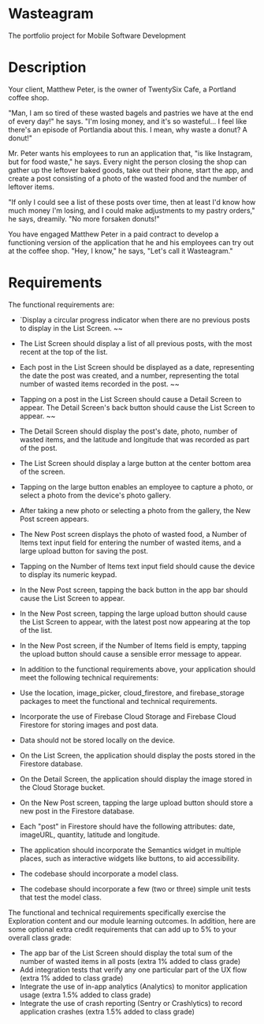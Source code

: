 # Wasteagram

The portfolio project for Mobile Software Development

# Description
Your client, Matthew Peter, is the owner of TwentySix Cafe, a Portland coffee shop.

"Man, I am so tired of these wasted bagels and pastries we have at the end of every day!" he says. "I'm losing money, and it's so wasteful... I feel like there's an episode of Portlandia about this. I mean, why waste a donut? A donut!"

Mr. Peter wants his employees to run an application that, "is like Instagram, but for food waste," he says. Every night the person closing the shop can gather up the leftover baked goods, take out their phone, start the app, and create a post consisting of a photo of the wasted food and the number of leftover items.

"If only I could see a list of these posts over time, then at least I'd know how much money I'm losing, and I could make adjustments to my pastry orders," he says, dreamily. "No more forsaken donuts!"

You have engaged Matthew Peter in a paid contract to develop a functioning version of the application that he and his employees can try out at the coffee shop. "Hey, I know," he says, "Let's call it Wasteagram."

# Requirements
The functional requirements are:

* `Display a circular progress indicator when there are no previous posts to display in the List Screen. ~~
* The List Screen should display a list of all previous posts, with the most recent at the top of the list.
* Each post in the List Screen should be displayed as a date, representing the date the post was created, and a number, representing the total number of wasted items recorded in the post. ~~
* Tapping on a post in the List Screen should cause a Detail Screen to appear. The Detail Screen's back button should cause the List Screen to appear. ~~
* The Detail Screen should display the post's date, photo, number of wasted items, and the latitude and longitude that was recorded as part of the post.
* The List Screen should display a large button at the center bottom area of the screen.
* Tapping on the large button enables an employee to capture a photo, or select a photo from the device's photo gallery.
* After taking a new photo or selecting a photo from the gallery, the New Post screen appears.
* The New Post screen displays the photo of wasted food, a Number of Items text input field for entering the number of wasted items, and a large upload button for saving the post.
* Tapping on the Number of Items text input field should cause the device to display its numeric keypad.
* In the New Post screen, tapping the back button in the app bar should cause the List Screen to appear.
* In the New Post screen, tapping the large upload button should cause the List Screen to appear, with the latest post now appearing at the top of the list.
* In the New Post screen, if the Number of Items field is empty, tapping the upload button should cause a sensible error message to appear.
* In addition to the functional requirements above, your application should meet the following technical requirements:

* Use the location, image_picker, cloud_firestore, and firebase_storage packages to meet the functional and technical requirements.
* Incorporate the use of Firebase Cloud Storage and Firebase Cloud Firestore for storing images and post data.
* Data should not be stored locally on the device.
* On the List Screen, the application should display the posts stored in the Firestore database.
* On the Detail Screen, the application should display the image stored in the Cloud Storage bucket.
* On the New Post screen, tapping the large upload button should store a new post in the Firestore database.
* Each "post" in Firestore should have the following attributes: date, imageURL, quantity, latitude and longitude.
* The application should incorporate the Semantics widget in multiple places, such as interactive widgets like buttons, to aid accessibility.
* The codebase should incorporate a model class.
* The codebase should incorporate a few (two or three) simple unit tests that test the model class.

The functional and technical requirements specifically exercise the Exploration content and our module learning outcomes. In addition, here are some optional extra credit requirements that can add up to 5% to your overall class grade:

* The app bar of the List Screen should display the total sum of the number of wasted items in all posts (extra 1% added to class grade)
* Add integration tests that verify any one particular part of the UX flow (extra 1% added to class grade)
* Integrate the use of in-app analytics (Analytics) to monitor application usage (extra 1.5% added to class grade)
* Integrate the use of crash reporting (Sentry or Crashlytics) to record application crashes (extra 1.5% added to class grade)
